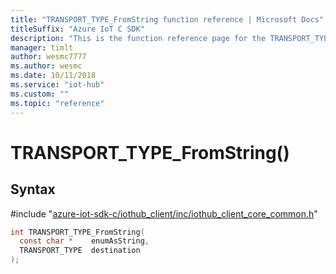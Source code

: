 ```yaml
---                             
title: "TRANSPORT_TYPE_FromString function reference | Microsoft Docs" 
titleSuffix: "Azure IoT C SDK"            
description: "This is the function reference page for the TRANSPORT_TYPE_FromString() function in the Azure IoT C SDK. This SDK is used with Azure IoT Hub and Azure IoT Hub Device Provisioning Service"            
manager: timlt                 
author: wesmc7777              
ms.author: wesmc               
ms.date: 10/11/2018                    
ms.service: "iot-hub"             
ms.custom: ""                
ms.topic: "reference"        
---                            
```


# TRANSPORT_TYPE_FromString()

## Syntax

\#include "[azure-iot-sdk-c/iothub_client/inc/iothub_client_core_common.h](../iothub-client-core-common-h.md)"  
```C
int TRANSPORT_TYPE_FromString(
  const char *    enumAsString,
  TRANSPORT_TYPE  destination
);
```


